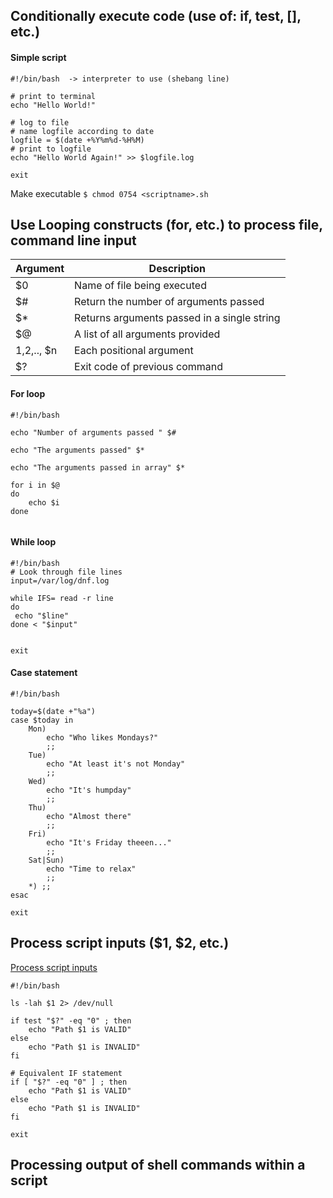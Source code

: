 ## Conditionally execute code (use of: if, test, [], etc.)

#### Simple script
```
#!/bin/bash  -> interpreter to use (shebang line)

# print to terminal
echo "Hello World!"

# log to file
# name logfile according to date
logfile = $(date +%Y%m%d-%H%M)  
# print to logfile
echo "Hello World Again!" >> $logfile.log

exit
```


Make executable
`$ chmod 0754 <scriptname>.sh`

## Use Looping constructs (for, etc.) to process file, command line input

|Argument|Description|
|-|-|
|$0| Name of file being executed|
|$#| Return the number of arguments passed |
|$* | Returns arguments passed in a single string |
|$@ | A list of all arguments provided |
|$1,$2,.., $n | Each positional argument |
|$?| Exit code of previous command |

#### For loop
```
#!/bin/bash 

echo "Number of arguments passed " $#

echo "The arguments passed" $*

echo "The arguments passed in array" $*

for i in $@
do
	echo $i
done


```


#### While loop
```
#!/bin/bash
# Look through file lines
input=/var/log/dnf.log

while IFS= read -r line
do
 echo "$line"
done < "$input"


exit
```

#### Case statement
```
#!/bin/bash

today=$(date +"%a")
case $today in
	Mon)
		echo "Who likes Mondays?"
		;;
	Tue) 
		echo "At least it's not Monday"
		;;
	Wed)
		echo "It's humpday"
		;;
	Thu)
		echo "Almost there"
		;;
	Fri)
		echo "It's Friday theeen..."
		;;
	Sat|Sun)
		echo "Time to relax"
		;;
	*) ;;
esac

exit
```

## Process script inputs ($1, $2, etc.)
[Process script inputs](https://www.redhat.com/sysadmin/process-script-inputs)

```
#!/bin/bash

ls -lah $1 2> /dev/null

if test "$?" -eq "0" ; then
	echo "Path $1 is VALID"
else
	echo "Path $1 is INVALID"
fi

# Equivalent IF statement
if [ "$?" -eq "0" ] ; then
	echo "Path $1 is VALID"
else
	echo "Path $1 is INVALID"
fi

exit
```



## Processing output of shell commands within a script